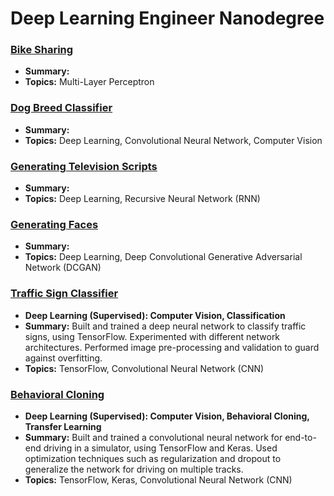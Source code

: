 # Deep Learning Engineer Nanodegree
 
### [Bike Sharing](bike-sharing-mlp)
 - **Summary:** 
 - **Topics:** Multi-Layer Perceptron 

### [Dog Breed Classifier](dog-breed-classifier-cnn)
 - **Summary:** 
 - **Topics:** Deep Learning, Convolutional Neural Network, Computer Vision
 
### [Generating Television Scripts](generating-tv-scripts-RNN)
 - **Summary:** 
 - **Topics:** Deep Learning, Recursive Neural Network (RNN)
 
### [Generating Faces](generate-face-GAN)
 - **Summary:** 
 - **Topics:** Deep Learning, Deep Convolutional Generative Adversarial Network (DCGAN)
 
 
 
### [Traffic Sign Classifier](traffic-sign-classifier)
 - **Deep Learning (Supervised): Computer Vision, Classification**
 - **Summary:** Built and trained a deep neural network to classify traffic signs, using TensorFlow. Experimented with different network architectures. Performed image pre-processing and validation to guard against overfitting.
 - **Topics:** TensorFlow, Convolutional Neural Network (CNN)
 
### [Behavioral Cloning](behavioral-cloning)
 - **Deep Learning (Supervised): Computer Vision, Behavioral Cloning, Transfer Learning**
 - **Summary:** Built and trained a convolutional neural network for end-to-end driving in a simulator, using TensorFlow and Keras. Used optimization techniques such as regularization and dropout to generalize the network for driving on multiple tracks.
 - **Topics:** TensorFlow, Keras, Convolutional Neural Network (CNN)


 

 

